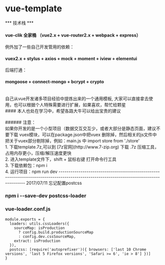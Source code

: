 # vue-template
*** 技术栈 ***
</br>
#### vue-clik 全家桶 （vue2.x + vue-router2.x + webpack + express）
例外加了一些自己开发管用的依赖：
#### vuex2.x + stylus + axios + mock + moment + iview + elementui
后端打通：
#### mongoose + connect-mongo + bcrypt + crypto
</br>
自己从vue开发诸多项目经验中提炼出来的一个通用模板, 大家可以直接拿去使用，也可以根据个人特殊需要进行扩展，如果喜欢，帮忙给颗星 
</br>
#### 本人也处在学习中，希望各路大牛可以给出宝贵的建议
</br>
</br>
###### 注意：
</br>
如果你开发的是一个小型项目（数据交互交互少，或者大部分是静态页面，建议不要下载 vuex模块，可以在package.json中把vuex 删除掉，然后相关的js文件中 把关于vuex部分剔除掉，例如：main.js 中 import store from './store' 
</br>
1. 下载template.7z,可以到 [7z官网](http://www.7-zip.org) 下载 .7z 压缩工具，占用内存更小，压缩/解压速度更快
</br>
2. 进入template文件下，shift + 鼠标右键 打开命令行工具
</br>
3. 下载依赖包：npm i
</br>
4. 运行项目：npm run dev
-------------------------------------------------------------------------------------------------------------------------------------------
2017/07/11
忘记配置postcss

### npm i --save-dev postcss-loader

### vue-loader.conf.js
```
module.exports = {
  loaders: utils.cssLoaders({
    sourceMap: isProduction
      ? config.build.productionSourceMap
      : config.dev.cssSourceMap,
    extract: isProduction
  }),
  postcss: [require('autoprefixer')({ browsers: ['last 10 Chrome versions', 'last 5 Firefox versions', 'Safari >= 6', 'ie > 8'] })]
}
```
